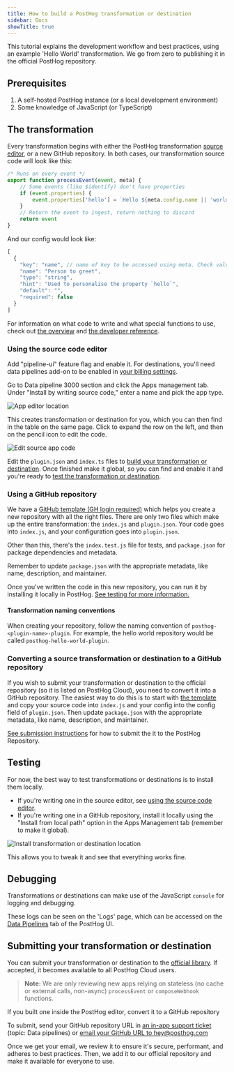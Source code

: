 ```yaml
---
title: How to build a PostHog transformation or destination
sidebar: Docs
showTitle: true
---
```


This tutorial explains the development workflow and best practices, using an example 'Hello World' transformation. We go from zero to publishing it in the official PostHog repository.

## Prerequisites

1. A self-hosted PostHog instance (or a local development environment)
1. Some knowledge of JavaScript (or TypeScript)

## The transformation

Every transformation begins with either the PostHog transformation [source editor](#using-the-plugin-source-editor), or a new GitHub repository. In both cases, our transformation source code will look like this:

```js
/* Runs on every event */
export function processEvent(event, meta) {
    // Some events (like $identify) don't have properties
    if (event.properties) {
        event.properties['hello'] = `Hello ${meta.config.name || 'world'}`
    }
    // Return the event to ingest, return nothing to discard  
    return event
}
```

And our config would look like:

```js
[
  {
    "key": "name", // name of key to be accessed using meta. Check value using `meta.config.name`
    "name": "Person to greet",
    "type": "string",
    "hint": "Used to personalise the property `hello`",
    "default": "",
    "required": false
  }
]
```

For information on what code to write and what special functions to use, check out [the overview](/docs/cdp/build) and [the developer reference](/docs/cdp/build/reference).

### Using the source code editor

Add "pipeline-ui" feature flag and enable it. For destinations, you'll need data pipelines add-on to be enabled in [your billing settings](https://us.posthog.com/organization/billing).

Go to Data pipeline 3000 section and click the Apps management tab. Under "Install by writing source code," enter a name and pick the app type. 

![App editor location](https://res.cloudinary.com/dmukukwp6/image/upload/v1714149251/posthog.com/contents/images/docs/cdp/create-source-code-app.png)

This creates transformation or destination for you, which you can then find in the table on the same page. Click to expand the row on the left, and then on the pencil icon to edit the code.

![Edit source app code](https://res.cloudinary.com/dmukukwp6/image/upload/v1714149601/posthog.com/contents/images/docs/cdp/source-app-edit-code.png)

Edit the `plugin.json` and `index.ts` files to [build your transformation or destination](/docs/cdp/build). Once finished make it global, so you can find and enable it and you're ready to [test the transformation or destination](#testing).

### Using a GitHub repository

We have a [GitHub template (GH login required)](https://github.com/PostHog/posthog-plugin-starter-kit/generate) which helps you create a new repository with all the right files. There are only two files which make up the entire transformation: the `index.js` and `plugin.json`. Your code goes into `index.js`, and your configuration goes into `plugin.json`.

Other than this, there's the `index.test.js` file for tests, and `package.json` for package dependencies and metadata.

Remember to update `package.json` with the appropriate metadata, like name, description, and maintainer.

Once you've written the code in this new repository, you can run it by installing it locally in PostHog. [See testing for more information.](#testing)

#### Transformation naming conventions

When creating your repository, follow the naming convention of `posthog-<plugin-name>-plugin`. For example, the hello world  repository would be called `posthog-hello-world-plugin`.

### Converting a source transformation or destination to a GitHub repository

If you wish to submit your transformation or destination to the official repository (so it is listed on PostHog Cloud), you need to convert it into a GitHub repository. The easiest way to do this is to start with [the template](https://github.com/PostHog/posthog-plugin-starter-kit/generate) and copy your source code into `index.js` and your config into the config field of `plugin.json`. Then update `package.json` with the appropriate metadata, like name, description, and maintainer.

[See submission instructions](#submitting-your-plugin) for how to submit the it to the PostHog Repository.

## Testing

For now, the best way to test transformations or destinations is to install them locally. 

- If you're writing one in the source editor, see [using the source code editor](#using-the-source-code-editor).
- If you're writing one in a GitHub repository, install it locally using the "Install from local path" option in the Apps Management tab (remember to make it global).

![Install transformation or destination location](https://res.cloudinary.com/dmukukwp6/image/upload/v1714150263/posthog.com/contents/images/docs/cdp/install-options.png)

This allows you to tweak it and see that everything works fine.

## Debugging

Transformations or destinations can make use of the JavaScript `console` for logging and debugging. 

These logs can be seen on the 'Logs' page, which can be accessed on the [Data Pipelines](https://app.posthog.com/pipeline) tab of the PostHog UI.

## Submitting your transformation or destination

You can submit your transformation or destination to the [official library](/cdp). If accepted, it becomes available to all PostHog Cloud users. 

> **Note:** We are only reviewing new apps relying on stateless (no cache or external calls, non-async) `processEvent` or `composeWebhook` functions.

If you built one inside the PostHog editor, convert it to a GitHub repository

To submit, send your GitHub repository URL in [an in-app support ticket](https://us.posthog.com/#panel=support%3Asupport%3Aapps%3Alow) (topic: Data pipelines) or [email your GitHub URL to hey@posthog.com](mailto:hey@posthog.com?subject=Submit%20Plugin%20to%20Repository&body=Plugin%20GitHub%20link%3A)

Once we get your email, we review it to ensure it's secure, performant, and adheres to best practices. Then, we add it to our official repository and make it available for everyone to use.

